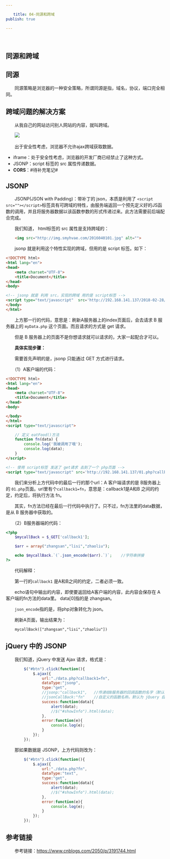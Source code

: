 ```yaml
---

　　title: 04-同源和跨域
publish: true

---
```


　　<ArticleTopAd></ArticleTopAd>

## 同源和跨域

## 同源

　　同源策略是浏览器的一种安全策略，所谓同源是指，域名，协议，端口完全相同。

## 跨域问题的解决方案

　　从我自己的网站访问别人网站的内容，就叫跨域。

　　![](http://img.smyhvae.com/20180228_2231.png)

　　出于安全性考虑，浏览器不允许ajax跨域获取数据。

* iframe：处于安全性考虑，浏览器的开发厂商已经禁止了这种方式。
* JSONP：script 标签的 src 属性传递数据。
* **CORS**：#待补充笔记#

## JSONP

　　JSONP(JSON with Padding)：带补丁的 json，本质是利用了 `<script src=""></script>`标签具有可跨域的特性，由服务端返回一个预先定义好的JS函数的调用，并且将服务器数据以该函数参数的形式传递过来。此方法需要前后端配合完成。

　　我们知道， html标签的 src 属性是支持跨域的：

```html
	<img src="http://img.smyhvae.com/2016040101.jpg" alt="">
```

　　jsonp 就是利用这个特性实现的跨域，但用的是 script 标签。如下：

```html
<!DOCTYPE html>
<html lang="en">
<head>
	<meta charset="UTF-8">
	<title>Document</title>
</head>
<body>

<!-- jsonp 就是 利用 src，实现的跨域 用的是 script标签 -->
<script type="text/javascript"  src='http://192.168.141.137/2018-02-28/myData.php'></script>
</body>
</html>

```

　　上方那一行的代码，意思是：刷新A服务器上的index页面后，会去请求 B 服务器上的 `myData.php` 这个页面。而且请求的方式是 get 请求。

　　但是 B 服务器上的页面不是你想请求就可以请求的，大家一起配合才可以。

　　**具体实现步骤：**

　　需要首先声明的是，jsonp 只能通过 GET 方式进行请求。

　　（1）A客户端的代码：

```html
<!DOCTYPE html>
<html lang="en">
<head>
	<meta charset="UTF-8">
	<title>Document</title>
</head>
<body>

</body>
</html>
<script type="text/javascript">

	// 定义 eatFood()方法
	function fn(data) {
		console.log('我被调用了哦');
		console.log(data);
	}
</script>

<!-- 使用 script标签 发送了 get请求 去到了一个 php页面 -->
<script type="text/javascript" src='http://192.168.141.137/01.php?callback1=fn'></script>
```

　　我们来分析上方代码中的最后一行的那个url：A 客户端请求的是 B服务器上的 `01.php`页面。url里有个`callback1=fn`，意思是：callback1是A和B 之间的约定，约定后，将执行方法 fn。

　　其实，fn方法已经在最后一行代码中执行了。只不过，fn方法里的data数据，是从 B 服务器中获取的。

　　（2）B服务器端的代码：

```php
<?php
    $mycallBack = $_GET['callback1'];

	$arr = array("zhangsan","lisi","zhaoliu");

    echo $mycallBack.`(`.json_encode($arr).`)`;    //字符串拼接
?>
```

　　代码解释：

　　第一行的`callback1` 是A和B之间的约定，二者必须一致。

　　echo语句中输出的内容，即使要返回给A客户端的内容，此内容会保存在 A 客户端的fn方法的data里。 data[0]指的是 zhangsan。

　　`json_encode`指的是，将php对象转化为 json。

　　刷新A页面，输出结果为：

```
	mycallBack(["zhangsan","lisi","zhaoliu"])
```

## jQuery 中的 JSONP

　　我们知道，jQuery 中发送 Ajax 请求，格式是：

```javascript
		$("#btn").click(function(){
			$.ajax({
				url:"./data.php?callback1=fn",
				dataType:"jsonp",
				type:"get",
				//jsonp:"callback1",   //传递给B服务器的回调函数的名字（默认为 callback）
				//jsonCallBack:"fn"    //自定义的函数名称。默认为 jQuery 自动生成的随机函数名
				success:function(data){
					alert(data);
					//$("#showInfo").html(data);
				},
				error:function(e){
					console.log(e);
				}
			});
		});
```

　　那如果数据是 JSONP，上方代码则改为：

```javascript
		$("#btn").click(function(){
			$.ajax({
				url:"./data.php?fn",
				dataType:"text",
				type:"get",
				success:function(data){
					alert(data);
					//$("#showInfo").html(data);
				},
				error:function(e){
					console.log(e);
				}
			});
		});
```

## 参考链接

　　参考链接：https://www.cnblogs.com/2050/p/3191744.html
